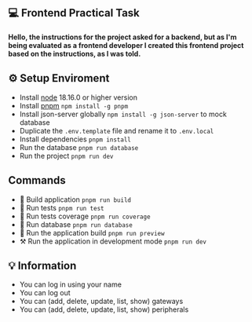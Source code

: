 ## 💻 Frontend Practical Task

#### Hello, the instructions for the project asked for a backend, but as I'm being evaluated as a frontend developer I created this frontend project based on the instructions, as I was told.

## ⚙️ Setup Enviroment

- Install [node](https://nodejs.org/es) 18.16.0 or higher version
- Install [pnpm](https://pnpm.io/) `npm install -g pnpm`
- Install json-server globally `npm install -g json-server` to mock database
- Duplicate the `.env.template` file and rename it to `.env.local`
- Install dependencies `pnpm install`
- Run the database `pnpm run database`
- Run the project `pnpm run dev`

## Commands

- 🔨 Build application `pnpm run build`
- 🧪 Run tests `pnpm run test`
- 🧪 Run tests coverage `pnpm run coverage`
- 📃 Run database `pnpm run database`
- 👀 Run the application build `pnpm run preview`
- ⚒️ Run the application in development mode `pnpm run dev`

## 💡 Information

- You can log in using your name
- You can log out
- You can (add, delete, update, list, show) gateways
- You can (add, delete, update, list, show) peripherals
